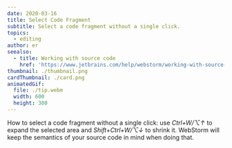 ```yaml
---
date: 2020-03-16
title: Select Code Fragment
subtitle: Select a code fragment without a single click.
topics:
  - editing
author: er
seealso:
  - title: Working with source code
    href: 'https://www.jetbrains.com/help/webstorm/working-with-source-code.html#'
thumbnail: ./thumbnail.png
cardThumbnail: ./card.png
animatedGif:
  file: ./tip.webm
  width: 600
  height: 300
---
```

How to select a code fragment without a single click: use *Ctrl+W/⌥↑* to expand 
the selected area and *Shift+Ctrl+W/⌥↓* to shrink it. WebStorm will keep the semantics 
of your source code in mind when doing that.

